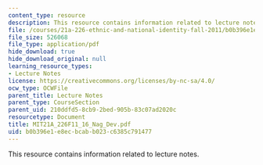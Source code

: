 ```yaml
---
content_type: resource
description: This resource contains information related to lecture notes.
file: /courses/21a-226-ethnic-and-national-identity-fall-2011/b0b396e1e8ecbcabb023c6385c791477_MIT21A_226F11_16_Nag_Dev.pdf
file_size: 526068
file_type: application/pdf
hide_download: true
hide_download_original: null
learning_resource_types:
- Lecture Notes
license: https://creativecommons.org/licenses/by-nc-sa/4.0/
ocw_type: OCWFile
parent_title: Lecture Notes
parent_type: CourseSection
parent_uid: 210ddfd5-8cb9-2bed-905b-83c07ad2020c
resourcetype: Document
title: MIT21A_226F11_16_Nag_Dev.pdf
uid: b0b396e1-e8ec-bcab-b023-c6385c791477
---
```

This resource contains information related to lecture notes.